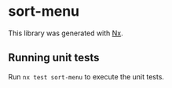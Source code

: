 # sort-menu

This library was generated with [Nx](https://nx.dev).

## Running unit tests

Run `nx test sort-menu` to execute the unit tests.
